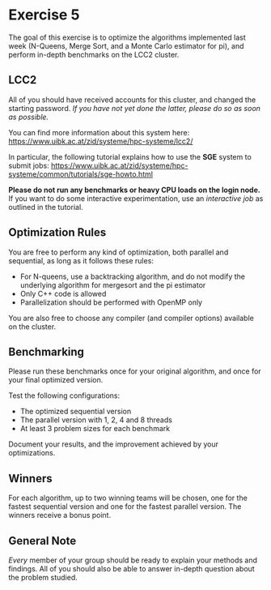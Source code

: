 # Exercise 5

The goal of this exercise is to optimize the algorithms implemented last week
(N-Queens, Merge Sort, and a Monte Carlo estimator for pi), and perform in-depth
benchmarks on the LCC2 cluster.

## LCC2
All of you should have received accounts for this cluster, and changed the starting password.
*If you have not yet done the latter, please do so as soon as possible.*

You can find more information about this system here: https://www.uibk.ac.at/zid/systeme/hpc-systeme/lcc2/

In particular, the following tutorial explains how to use the **SGE** system to submit jobs:
https://www.uibk.ac.at/zid/systeme/hpc-systeme/common/tutorials/sge-howto.html

**Please do not run any benchmarks or heavy CPU loads on the login node.**
If you want to do some interactive experimentation, use an *interactive job* as outlined in the tutorial.

## Optimization Rules
You are free to perform any kind of optimization, both parallel and sequential, as long as it follows these rules:
- For N-queens, use a backtracking algorithm, and do not modify the underlying algorithm for mergesort and the pi estimator
- Only C++ code is allowed
- Parallelization should be performed with OpenMP only

You are also free to choose any compiler (and compiler options) available on the cluster.

## Benchmarking
Please run these benchmarks once for your original algorithm, and once for your final optimized version.

Test the following configurations:
- The optimized sequential version
- The parallel version with 1, 2, 4 and 8 threads
- At least 3 problem sizes for each benchmark

Document your results, and the improvement achieved by your optimizations.

## Winners
For each algorithm, up to two winning teams will be chosen, one for the fastest sequential version and one for the fastest parallel version.
The winners receive a bonus point.

## General Note
*Every* member of your group should be ready to explain your methods and findings. All of you should also be able to answer in-depth question about the problem studied.

